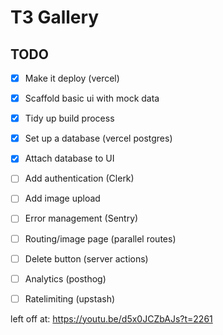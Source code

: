 # T3 Gallery

## TODO

- [x] Make it deploy (vercel)
- [x] Scaffold basic ui with mock data
- [x] Tidy up build process
- [x] Set up a database (vercel postgres)
- [x] Attach database to UI
- [ ] Add authentication (Clerk)
- [ ] Add image upload
- [ ] Error management (Sentry)
- [ ] Routing/image page (parallel routes)
- [ ] Delete button (server actions)
- [ ] Analytics (posthog)
- [ ] Ratelimiting (upstash)


left off at: https://youtu.be/d5x0JCZbAJs?t=2261
